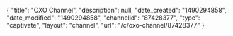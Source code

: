 {
    "title": "OXO Channel",
    "description": null,
    "date_created": "1490294858",
    "date_modified": "1490294858",
    "channelid": "87428377",
    "type": "captivate",
    "layout": "channel",
    "url": "\/c\/oxo-channel\/87428377"
}